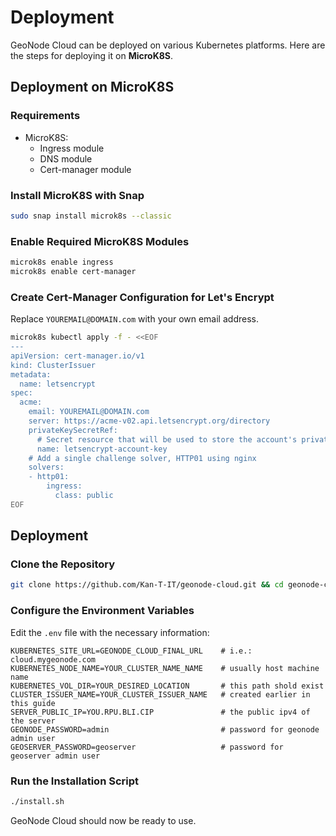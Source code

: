 # Deployment

GeoNode Cloud can be deployed on various Kubernetes platforms. Here are the steps for deploying it on **MicroK8S**.

## Deployment on MicroK8S

### Requirements

* MicroK8S:
    * Ingress module
    * DNS module
    * Cert-manager module

### Install MicroK8S with Snap

```bash
sudo snap install microk8s --classic
```

### Enable Required MicroK8S Modules

```bash
microk8s enable ingress
microk8s enable cert-manager
```

### Create Cert-Manager Configuration for Let's Encrypt

Replace `YOUREMAIL@DOMAIN.com` with your own email address.

```bash
microk8s kubectl apply -f - <<EOF
---
apiVersion: cert-manager.io/v1
kind: ClusterIssuer
metadata:
  name: letsencrypt
spec:
  acme:
    email: YOUREMAIL@DOMAIN.com
    server: https://acme-v02.api.letsencrypt.org/directory
    privateKeySecretRef:
      # Secret resource that will be used to store the account's private key.
      name: letsencrypt-account-key
    # Add a single challenge solver, HTTP01 using nginx
    solvers:
    - http01:
        ingress:
          class: public
EOF
```

## Deployment

### Clone the Repository

```bash
git clone https://github.com/Kan-T-IT/geonode-cloud.git && cd geonode-cloud
```

### Configure the Environment Variables

Edit the `.env` file with the necessary information:

```env
KUBERNETES_SITE_URL=GEONODE_CLOUD_FINAL_URL    # i.e.: cloud.mygeonode.com
KUBERNETES_NODE_NAME=YOUR_CLUSTER_NAME_NAME    # usually host machine name
KUBERNETES_VOL_DIR=YOUR_DESIRED_LOCATION       # this path shold exist
CLUSTER_ISSUER_NAME=YOUR_CLUSTER_ISSUER_NAME   # created earlier in this guide
SERVER_PUBLIC_IP=YOU.RPU.BLI.CIP               # the public ipv4 of the server
GEONODE_PASSWORD=admin                         # password for geonode admin user
GEOSERVER_PASSWORD=geoserver                   # password for geoserver admin user
```

### Run the Installation Script

```bash
./install.sh
```

GeoNode Cloud should now be ready to use.
